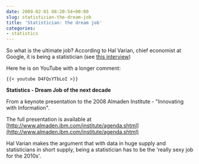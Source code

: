 ```yaml
---
date: 2009-02-01 08:20:54+00:00
slug: statistician-the-dream-job
title: 'Statistician: the dream job'
categories:
- statistics
---
```


So what is the ultimate job? According to Hal Varian, chief economist at Google, it is being a statistician (see [this interview](https://web.archive.org/web/20090302095555/http://freakonomics.blogs.nytimes.com/2008/02/25/hal-varian-answers-your-questions/))

Here he is on YouTube with a longer comment:

```
{{< youtube D4FQsYTbLoI >}}
```

**Statistics - Dream Job of the next decade**



From a keynote presentation to the 2008 Almaden Institute -  "Innovating with Information".

The full presentation is available at [http://www.almaden.ibm.com/institute/agenda.shtml](http://www.almaden.ibm.com/institute/agenda.shtml)

Hal Varian makes the argument that with data in huge supply and statisticians in short supply, being a statistician has to be the 'really sexy job for the 2010s'.
